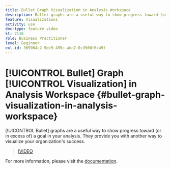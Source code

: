 ```yaml
---
title: Bullet Graph Visualization in Analysis Workspace
description: Bullet graphs are a useful way to show progress toward (or in excess of) a goal in your analysis. They provide you with another way to visualize your organization's success.
feature: Visualizations
activity: use
doc-type: feature video
kt: 2116
role: Business Practitioner
level: Beginner
exl-id: 369904c2-5de9-495c-abd2-0c3900f6c49f
---
```

# [!UICONTROL Bullet] Graph [!UICONTROL Visualization] in Analysis Workspace {#bullet-graph-visualization-in-analysis-workspace}

[!UICONTROL Bullet] graphs are a useful way to show progress toward (or in excess of) a goal in your analysis. They provide you with another way to visualize your organization's success.

>[!VIDEO](https://video.tv.adobe.com/v/23989/?quality=12)

For more information, please visit the [documentation](https://experienceleague.adobe.com/docs/analytics/analyze/analysis-workspace/visualizations/bullet-graph.html?lang=en).
